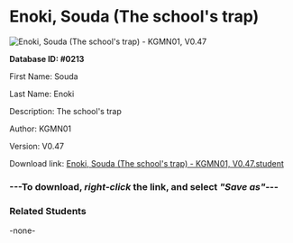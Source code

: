 # Enoki, Souda (The school's trap)

<img src="Files/Enoki, Souda (The school's trap).png" title="Enoki, Souda (The school's trap) - KGMN01, V0.47">

**Database ID: #0213**

First Name: Souda

Last Name: Enoki

Description: The school's trap

Author: KGMN01

Version: V0.47

Download link: <a href="https://raw.githubusercontent.com/Arbiter1223/Daigaku-Gurashi-Custom-Students/master/Files/Student Files/Enoki%2C%20Souda%20(The%20school's%20trap)%20-%20KGMN01%2C%20V0.47.student">Enoki, Souda (The school's trap) - KGMN01, V0.47.student</a>

### ---**To download, _right-click_ the link, and select _"Save as"_**---

### Related Students

-none-
